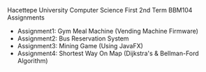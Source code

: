 Hacettepe University Computer Science First 2nd Term BBM104 Assignments

- Assignment1: Gym Meal Machine (Vending Machine Firmware)
- Assignment2: Bus Reservation System
- Assignment3: Mining Game (Using JavaFX)
- Assignment4: Shortest Way On Map (Dijkstra's & Bellman-Ford Algorithm)
